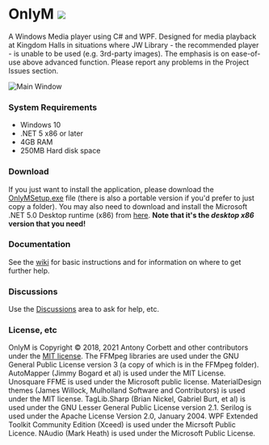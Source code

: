 # OnlyM <img src="https://ci.appveyor.com/api/projects/status/0yvavr01rax9cus9?svg=true">

A Windows Media player using C# and WPF. Designed for media playback at Kingdom Halls in situations where JW Library - the recommended player - is unable to be used (e.g. 3rd-party images). The emphasis is on ease-of-use above advanced function. Please report any problems in the Project Issues section.

![Main Window](http://cv8.org.uk/soundbox/OnlyM/Images/MainWindow.png)

### System Requirements

* Windows 10
* .NET 5 x86 or later
* 4GB RAM
* 250MB Hard disk space

### Download

If you just want to install the application, please download the [OnlyMSetup.exe](https://github.com/AntonyCorbett/OnlyM/releases/latest) file (there is also a portable version if you'd prefer to just copy a folder). You may also need to download and install the Microsoft .NET 5.0 Desktop runtime (x86) from [here](https://dotnet.microsoft.com/download/dotnet/5.0/runtime). **Note that it's the _desktop x86_ version that you need!**

### Documentation

See the [wiki](https://github.com/AntonyCorbett/OnlyM/wiki) for basic instructions and for information on where to get further help.

### Discussions

Use the [Discussions](https://github.com/AntonyCorbett/OnlyM/discussions) area to ask for help, etc.

### License, etc

OnlyM is Copyright &copy; 2018, 2021 Antony Corbett and other contributors under the [MIT license](LICENSE). The FFMpeg libraries are used under the GNU General Public License version 3 (a copy of which is in the FFMpeg folder). AutoMapper (Jimmy Bogard et al) is used under the MIT License. Unosquare FFME is used under the Microsoft public license. MaterialDesign themes (James Willock, Mulholland Software and Contributors) is used under the MIT license. TagLib.Sharp (Brian Nickel, Gabriel Burt, et al) is used under the GNU Lesser General Public License version 2.1. Serilog is used under the Apache License Version 2.0, January 2004. WPF Extended Toolkit Community Edition (Xceed) is used under the Micrsoft Public Licence. NAudio (Mark Heath) is used under the Microsoft Public License.
